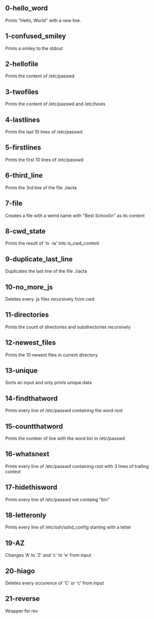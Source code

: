 ## 0-hello_word
Prints "Hello, World" with a new line.

## 1-confused_smiley
Prints a smiley to the stdout

## 2-hellofile
Prints the content of /etc/passwd

## 3-twofiles
Prints the content of /etc/passwd and /etc/hosts

## 4-lastlines
Prints the last 10 lines of /etc/passwd

## 5-firstlines
Prints the first 10 lines of /etc/passwd

## 6-third_line
Prints the 3rd line of the file ./iacta

## 7-file
Creates a file with a weird name with "Best School\n" as its content

## 8-cwd_state
Prints the result of 'ls -la' into ls_cwd_content

## 9-duplicate_last_line
Duplicates the last line of the file ./iacta

## 10-no_more_js
Deletes every .js files recursively from cwd

## 11-directories
Prints the count of directories and subdirectories recursively

## 12-newest_files
Prints the 10 newest files in current directory

## 13-unique
Sorts an input and only prints unique data

## 14-findthatword
Prints every line of /etc/passwd containing the word root

## 15-countthatword
Prints the number of line with the word bin in /etc/passwd

## 16-whatsnext
Prints every line of /etc/passwd containing root with 3 lines of trailing context

## 17-hidethisword
Prints every line of /etc/passwd not containg "bin"

## 18-letteronly
Prints every line of /etc/ssh/sshd_config starting with a letter

## 19-AZ
Changes 'A' to 'Z' and 'c' to 'e' from input

## 20-hiago
Deletes every occurence of 'C' or 'c' from input

## 21-reverse
Wrapper for rev